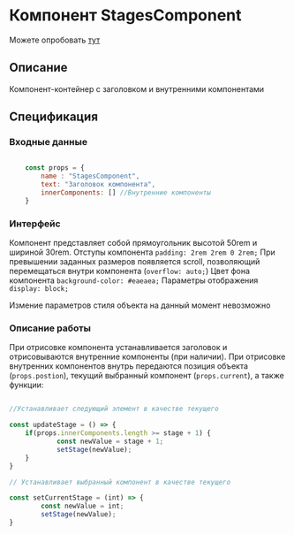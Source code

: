 # Компонент StagesComponent

Можете опробовать [тут]("https://stagecomponent.herokuapp.com") 

## Описание 

Компонент-контейнер с заголовком и внутренними компонентами

## Спецификация

### Входные данные

```js

    const props = {
        name : "StagesComponent",
        text: "Заголовок компонента",
        innerComponents: [] //Внутренние компоненты
    }

```

### Интерфейс 

Компонент представляет собой прямоугольник высотой 50rem и шириной 30rem. 
Отступы компонента `padding: 2rem 2rem 0 2rem;` 
При превышении заданных размеров появляется scroll, позволяющий перемещаться внутри компонента (`overflow: auto;`)
Цвет фона компонента `background-color: #eaeaea;`
Параметры отображения `display: block;`

Измение параметров стиля объекта на данный момент невозможно

### Описание работы

При отрисовке компонента устанавливается заголовок и отрисовываются внутренние компоненты (при наличии). При отрисовке внутренних компонентов внутрь передаются позиция объекта (`props.postion`), текущий выбранный компонент (`props.current`), а также функции: 
```js

//Устанавливает следующий элемент в качестве текущего

const updateStage = () => {
    if(props.innerComponents.length >= stage + 1) {
            const newValue = stage + 1;
            setStage(newValue);
    }
}

// Устанавливает выбранный компонент в качестве текущего

const setCurrentStage = (int) => {
        const newValue = int;
        setStage(newValue);
}


```


